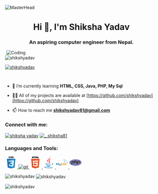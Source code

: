 ![MasterHead](https://user-images.githubusercontent.com/109351602/202650321-7f4da361-f98f-4345-8df4-adf352a11322.gif)

<h1 align="center">Hi 👋, I'm Shiksha Yadav</h1>
<h3 align="center">An aspiring computer engineer from Nepal.</h3>
<img align="right" alt="Coding" width="500" src="https://media4.giphy.com/media/LMcB8XospGZO8UQq87/200w.webp?cid=ecf05e47wdy4oet3hgy43jbcrf3jc8sbsl211bpy8zwtfnit&ep=v1_gifs_related&rid=200w.webp&ct=g">

<p align="left"> <img src="https://komarev.com/ghpvc/?username=shikshyadav&label=Profile%20views&color=0e75b6&style=flat" alt="shikshyadav" /> </p>

<p align="left"> <a href="https://github.com/ryo-ma/github-profile-trophy"><img src="https://github-profile-trophy.vercel.app/?username=shikshyadav" alt="shikshyadav" /></a> </p>

<p align="left"> <a href="https://twitter.com/" target="blank"><img src="https://img.shields.io/twitter/follow/?logo=twitter&style=for-the-badge" alt="" /></a> </p>

- 🌱 I’m currently learning **HTML, CSS, Java, PHP, My Sql**

- 👨‍💻 All of my projects are available at [https://github.com/shikshyadav](https://github.com/shikshyadav)

- 📫 How to reach me **shikshyadav81@gmail.com**

<h3 align="left">Connect with me:</h3>
<p align="left">
<a href="https://fb.com/shiksha yadav" target="blank"><img align="center" src="https://raw.githubusercontent.com/rahuldkjain/github-profile-readme-generator/master/src/images/icons/Social/facebook.svg" alt="shiksha yadav" height="30" width="40" /></a>
<a href="https://instagram.com/_.shiksha81" target="blank"><img align="center" src="https://raw.githubusercontent.com/rahuldkjain/github-profile-readme-generator/master/src/images/icons/Social/instagram.svg" alt="_.shiksha81" height="30" width="40" /></a>
</p>

<h3 align="left">Languages and Tools:</h3>
<p align="left"> <a href="https://www.w3schools.com/css/" target="_blank" rel="noreferrer"> <img src="https://raw.githubusercontent.com/devicons/devicon/master/icons/css3/css3-original-wordmark.svg" alt="css3" width="40" height="40"/> </a> <a href="https://git-scm.com/" target="_blank" rel="noreferrer"> <img src="https://www.vectorlogo.zone/logos/git-scm/git-scm-icon.svg" alt="git" width="40" height="40"/> </a> <a href="https://www.w3.org/html/" target="_blank" rel="noreferrer"> <img src="https://raw.githubusercontent.com/devicons/devicon/master/icons/html5/html5-original-wordmark.svg" alt="html5" width="40" height="40"/> </a> <a href="https://www.java.com" target="_blank" rel="noreferrer"> <img src="https://raw.githubusercontent.com/devicons/devicon/master/icons/java/java-original.svg" alt="java" width="40" height="40"/> </a> <a href="https://www.mysql.com/" target="_blank" rel="noreferrer"> <img src="https://raw.githubusercontent.com/devicons/devicon/master/icons/mysql/mysql-original-wordmark.svg" alt="mysql" width="40" height="40"/> </a> <a href="https://www.php.net" target="_blank" rel="noreferrer"> <img src="https://raw.githubusercontent.com/devicons/devicon/master/icons/php/php-original.svg" alt="php" width="40" height="40"/> </a> </p>

<p><img align="left" src="https://github-readme-stats.vercel.app/api/top-langs?username=shikshyadav&show_icons=true&locale=en&layout=compact" alt="shikshyadav" /></p>

<p>&nbsp;<img align="center" src="https://github-readme-stats.vercel.app/api?username=shikshyadav&show_icons=true&locale=en" alt="shikshyadav" /></p>

<p><img align="center" src="https://github-readme-streak-stats.herokuapp.com/?user=shikshyadav&" alt="shikshyadav" /></p>
